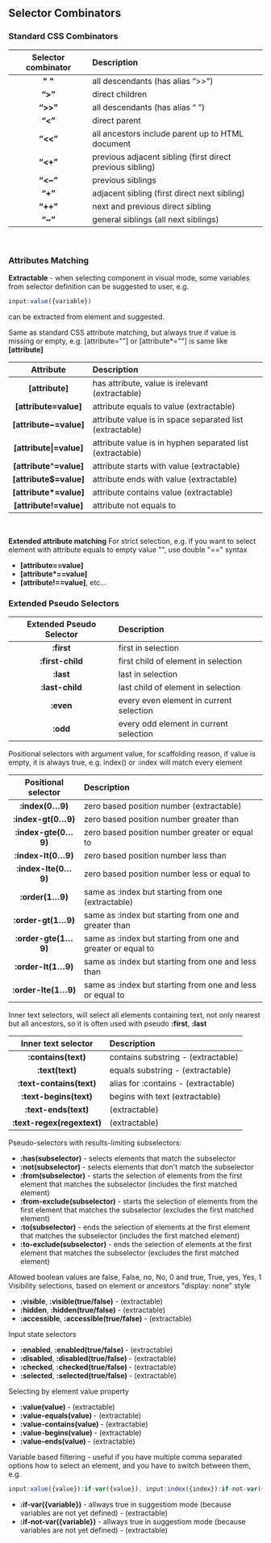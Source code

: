 ## Selector Combinators 

### Standard CSS Combinators

<table >
  <thead>
    <tr>
    <th style="text-align:center">Selector combinator</th>
    <th style="text-align:left">Description</th>
    </tr>
  </thead>
  <tbody>
    <tr>
      <td style="text-align:center"><strong>&quot; &quot;</strong></td>
      <td style="text-align:left">all descendants (has alias “&gt;&gt;”)</td>
    </tr>
    <tr>
      <td style="text-align:center"><strong>“&gt;”</strong></td>
      <td style="text-align:left">direct children</td>
    </tr>
    <tr>
      <td style="text-align:center"><strong>“&gt;&gt;”</strong></td>
      <td style="text-align:left">all descendants (has alias “ ”)</td>
    </tr>
    <tr>
      <td style="text-align:center"><strong>“&lt;”</strong></td>
      <td style="text-align:left">direct parent</td>
    </tr>
    <tr>
      <td style="text-align:center"><strong>“&lt;&lt;”</strong></td>
      <td style="text-align:left">all ancestors include parent up to HTML document</td>
    </tr>
    <tr>
      <td style="text-align:center"><strong>“&lt;+”</strong></td>
      <td style="text-align:left">previous adjacent sibling (first direct previous sibling)</td>
    </tr>
    <tr>
      <td style="text-align:center"><strong>“&lt;~”</strong></td>
      <td style="text-align:left">previous siblings</td>
    </tr>
    <tr>
      <td style="text-align:center"><strong>“+”</strong></td>
      <td style="text-align:left">adjacent sibling (first direct next sibling)</td>
    </tr>
    <tr>
      <td style="text-align:center"><strong>“++”</strong></td>
      <td style="text-align:left">next and previous direct sibling</td>
    </tr>
    <tr>
      <td style="text-align:center"><strong>“~”</strong></td>
      <td style="text-align:left">general siblings (all next siblings)</td>
    </tr>
  </tbody>
</table>

<br>

### Attributes Matching 

**Extractable** - when selecting component in visual mode, some variables from selector definition can be suggested to user, e.g. 
```javascript
input:value({variable}) 
``` 
can be extracted from element and suggested.

Same as standard CSS attribute matching, but always true if value is missing or empty, e.g. [attribute=""] or [attribute\*=""] is same like **[attribute]**     

<table>
  <thead>
    <tr>
      <th style="text-align:center">Attribute</th>
      <th style="text-align:left">Description</th>
    </tr>
  </thead>
  <tbody>
    <tr>
      <td style="text-align:center"><strong>[attribute]</strong></td>
      <td style="text-align:left">has attribute, value is irelevant (extractable)</td>
    </tr>
    <tr>
      <td style="text-align:center"><strong>[attribute=value]</strong></td>
      <td style="text-align:left">attribute equals to value (extractable)</td>
    </tr>
    <tr>
      <td style="text-align:center"><strong>[attribute~=value]</strong></td>
      <td style="text-align:left">attribute value is in space separated list (extractable)</td>
    </tr>
    <tr>
      <td style="text-align:center"><strong>[attribute|=value]</strong></td>
      <td style="text-align:left">attribute value is in hyphen separated list (extractable)</td>
    </tr>
    <tr>
      <td style="text-align:center"><strong>[attribute^=value]</strong></td>
      <td style="text-align:left">attribute starts with value (extractable)</td>
    </tr>
    <tr>
      <td style="text-align:center"><strong>[attribute$=value]</strong></td>
      <td style="text-align:left">attribute ends with value (extractable)</td>
    </tr>
    <tr>
      <td style="text-align:center"><strong>[attribute*=value]</strong></td>
      <td style="text-align:left">attribute contains value (extractable)</td>
    </tr>
    <tr>
      <td style="text-align:center"><strong>[attribute!=value]</strong></td>
      <td style="text-align:left">attribute not equals to</td>
    </tr>
  </tbody>
</table>
<br>

**Extended attribute matching**
For strict selection, e.g. if you want to select element with attribute equals to empty value "", use double "==" syntax

* **[attribute==value]**
* **[attribute\*==value]**
* **[attribute!==value]**, etc…  


### Extended Pseudo Selectors
<table>
  <thead>
    <tr>
      <th style="text-align:center">Extended Pseudo Selector</th>
      <th style="text-align:left">Description</th>
    </tr>
  </thead>
  <tbody>
    <!-- html number indeces -->
    <tr>
      <td style="text-align:center"><strong>:first</strong></td>
      <td style="text-align:left">first in selection</td>
    </tr>
    <tr>
      <td style="text-align:center"><strong>:first-child</strong></td>
      <td style="text-align:left">first child of element in selection</td>
    </tr>
    <tr>
      <td style="text-align:center"><strong>:last</strong></td>
      <td style="text-align:left">last in selection</td>
    </tr>
    <tr>
      <td style="text-align:center"><strong>:last-child</strong></td>
      <td style="text-align:left">last child of element in selection</td>
    </tr>
    <tr>
      <td style="text-align:center"><strong>:even</strong></td>
      <td style="text-align:left">every even element in current selection</td>
    </tr>
    <tr>
      <td style="text-align:center"><strong>:odd</strong></td>
      <td style="text-align:left">every odd element in current selection</td>
    </tr>
  </tbody>
</table>


Positional selectors with argument value, for scaffolding reason, if value is empty, it is always true, e.g. index() or :index will match every element      

<table>
  <thead>
    <tr>
      <th style="text-align:center">Positional selector</th>
      <th style="text-align:left">Description</th>
    </tr>
  </thead>
  <tbody>
    <tr>
      <td style="text-align:center"><strong>:index(0…9)</strong></td>
      <td style="text-align:left">zero based position number (extractable)</td>
    </tr>
    <tr>
      <td style="text-align:center"><strong>:index-gt(0…9)</strong></td>
      <td style="text-align:left">zero based position number greater than</td>
    </tr>
    <tr>
      <td style="text-align:center"><strong>:index-gte(0…9)</strong></td>
      <td style="text-align:left">zero based position number greater or equal to </td>
    </tr>
    <tr>
      <td style="text-align:center"><strong>:index-lt(0…9)</strong></td>
      <td style="text-align:left">zero based position number less than </td>
    </tr>
    <tr>
      <td style="text-align:center"><strong>:index-lte(0…9)</strong></td>
      <td style="text-align:left">zero based position number less or equal to</td>
    </tr>
    <tr>
      <td style="text-align:center"><strong>:order(1…9)</strong></td>
      <td style="text-align:left">same as :index but starting from one (extractable)</td>
    </tr>
    <tr>
      <td style="text-align:center"><strong>:order-gt(1…9)</strong></td>
      <td style="text-align:left">same as :index but starting from one and greater than </td>
    </tr>
    <tr>
      <td style="text-align:center"><strong>:order-gte(1…9)</strong></td>
      <td style="text-align:left">same as :index but starting from one and greater or equal to</td>
    </tr>
    <tr>
      <td style="text-align:center"><strong>:order-lt(1…9)</strong></td>
      <td style="text-align:left">same as :index but starting from one and less than</td>
    </tr>
    <tr>
      <td style="text-align:center"><strong>:order-lte(1…9)</strong></td>
      <td style="text-align:left">same as :index but starting from one and less or equal to</td>
    </tr>
  </tbody>
</table>

Inner text selectors, will select all elements containing text, not only nearest but all ancestors, so it is often used with pseudo <b>:first</b>, <b>:last</b>      

<table >
  <thead>
    <tr>
      <th style="text-align:center">Inner text selector</th>
      <th style="text-align:left">Description</th>
    </tr>
  </thead>
  <tbody>
    <tr>
      <td style="text-align:center"><strong>:contains(text)</strong></td>
      <td style="text-align:left">contains substring - (extractable)</td>
    </tr>
    <tr>
      <td style="text-align:center"><strong>:text(text)</strong></td>
      <td style="text-align:left">equals substring - (extractable)</td>
    </tr>
    <tr>
      <td style="text-align:center"><strong>:text-contains(text)</strong></td>
      <td style="text-align:left">alias for :contains - (extractable)</td>
    </tr>
    <tr>
      <td style="text-align:center"><strong>:text-begins(text)</strong></td>
      <td style="text-align:left">begins with text (extractable)</td>
    </tr>
    <tr>
      <td style="text-align:center"><strong>:text-ends(text)</strong></td>
      <td style="text-align:left">(extractable)</td>
    </tr>
    <tr>
      <td style="text-align:center"><strong>:text-regex(regextext)</strong></td>
      <td style="text-align:left">(extractable)</td>
    </tr>
    </tbody>
</table>

Pseudo-selectors with results-limiting subselectors:
<ul>
  <li> <b>:has(subselector)</b> -  selects elements that match the subselector</li>
  <li> <b>:not(subselector)</b> - selects elements that don't match the subselector</li>
  <li> <b>:from(subselector)</b> - starts the selection of elements from the first element that matches the subselector (includes the first matched element)</li>
   <!-- od prvej zhody (vratane) subselectora berie vsetky zhody subselektora  -->
  <li> <b>:from-exclude(subselector)</b> - starts the selection of elements from the first element that matches the subselector (excludes the first matched element)</li>
  <li> <b>:to(subselector)</b> - ends the selection of elements at the first element that matches the subselector (includes the first matched element)</li>
  <li> <b>:to-exclude(subselector)</b> - ends the selection of elements at the first element that matches the subselector (excludes the first matched element)</li>
</ul>

Allowed boolean values are false, False, no, No, 0 and true, True, yes, Yes, 1      
Visibility selections, based on element or ancestors "display: none" style  
<ul>
  <li> <b>:visible</b>, <b>:visible(true/false)</b> - (extractable)  </li>
  <li> <b>:hidden</b>, <b>:hidden(true/false)</b> - (extractable) </li>      
  <li> <b>:accessible</b>, <b>:accessible(true/false)</b> - (extractable)</li>      
</ul>

Input state selectors  
<ul>
  <li> <b>:enabled</b>, <b>:enabled(true/false) </b>- (extractable)  </li>
  <li> <b>:disabled</b>, <b>:disabled(true/false) </b>- (extractable)  </li>
  <li> <b>:checked</b>, <b>:checked(true/false) </b>- (extractable)  </li>
  <li> <b>:selected</b>, <b>:selected(true/false) </b>- (extractable) </li>  
</ul>

Selecting by element value property  
<ul>
  <li> <b>:value(value) </b>- (extractable)  </li>
  <li> <b>:value-equals(value) </b>- (extractable)  </li>
  <li> <b>:value-contains(value) </b>- (extractable)  </li>
  <li> <b>:value-begins(value) </b>- (extractable) </li>  
  <li> <b>:value-ends(value) </b>- (extractable)  </li>
</ul>

<!-- Location url based filtering - useful if you have many components, but not all of them are suitable for some pages, it helps to filter them    
<ul>
  <li> <b>:url-contains(text)</b>  </li>
  <li> <b>:url-query-contains(text) </b>- exclude "?"  </li>
  <li> <b>:url-hash-contains(text)</b> - exclude "#"  </li>
  <li> <b>:url-equals(text)</b>  </li>
  <li> <b>:url-query-equals(text) </b>- exclude "?" </li> 
  <li> <b>:url-hash-equals(text) </b>- exclude "#"  </li>
</ul> -->

Variable based filtering - useful if you have multiple comma separated options how to select an element, and you have to switch between them, e.g. 
```javascript
input:value({value}):if-var({value}), input:index({index}):if-not-var({value})    
```
<ul>
  <li> <b>:if-var({variable})</b> - allways true in suggestiom mode (because variables are not yet defined) - (extractable) </li>
  <li> <b>:if-not-var({variable})</b> - allways true in suggestiom mode (because variables are not yet defined) - (extractable)</li>
</ul>